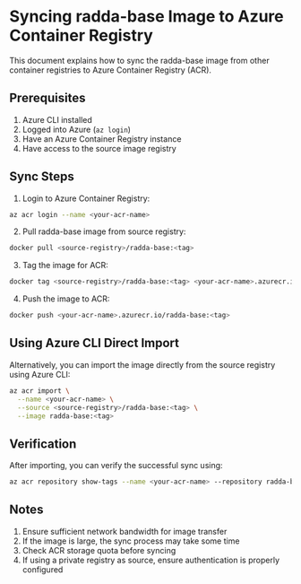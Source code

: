 # Syncing radda-base Image to Azure Container Registry

This document explains how to sync the radda-base image from other container registries to Azure Container Registry (ACR).

## Prerequisites

1. Azure CLI installed
2. Logged into Azure (`az login`)
3. Have an Azure Container Registry instance
4. Have access to the source image registry

## Sync Steps

1. Login to Azure Container Registry:
```bash
az acr login --name <your-acr-name>
```

2. Pull radda-base image from source registry:
```bash
docker pull <source-registry>/radda-base:<tag>
```

3. Tag the image for ACR:
```bash
docker tag <source-registry>/radda-base:<tag> <your-acr-name>.azurecr.io/radda-base:<tag>
```

4. Push the image to ACR:
```bash
docker push <your-acr-name>.azurecr.io/radda-base:<tag>
```

## Using Azure CLI Direct Import

Alternatively, you can import the image directly from the source registry using Azure CLI:

```bash
az acr import \
  --name <your-acr-name> \
  --source <source-registry>/radda-base:<tag> \
  --image radda-base:<tag>
```

## Verification

After importing, you can verify the successful sync using:

```bash
az acr repository show-tags --name <your-acr-name> --repository radda-base
```

## Notes

1. Ensure sufficient network bandwidth for image transfer
2. If the image is large, the sync process may take some time
3. Check ACR storage quota before syncing
4. If using a private registry as source, ensure authentication is properly configured
